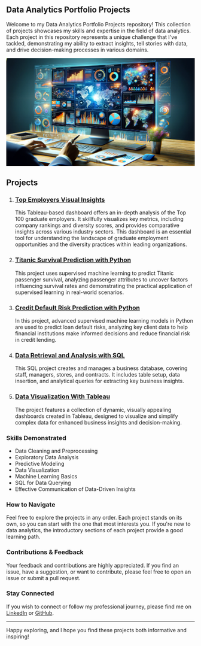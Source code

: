 ## Data Analytics Portfolio Projects

Welcome to my Data Analytics Portfolio Projects repository! This collection of projects showcases my skills and expertise in the field of data analytics. Each project in this repository represents a unique challenge that I've tackled, demonstrating my ability to extract insights, tell stories with data, and drive decision-making processes in various domains.

![Titanic Dataset Image](https://github.com/Rashrav/Rashrav.github.io/blob/main/images/tableau.webp)

## Projects

1. ### [Top Employers Visual Insights](https://public.tableau.com/app/profile/rashrav.shrestha/viz/Top100GraduatesEmployersCultureDiversityMetrics/EmployersVisualInsights)
   This Tableau-based dashboard offers an in-depth analysis of the Top 100 graduate employers. It skillfully visualizes key metrics, including company rankings and diversity scores, and provides comparative insights across various industry sectors. This dashboard is an essential tool for understanding the landscape of graduate employment opportunities and the diversity practices within leading organizations.

2. ### [Titanic Survival Prediction with Python](https://github.com/Rashrav/Data-Analytics-Portfolio-Projects/blob/main/Python%20Projects/Titanic%20Data-Supervised%20Learning.ipynb)
   This project uses supervised machine learning to predict Titanic passenger survival, analyzing passenger attributes to uncover factors influencing survival rates and demonstrating the practical application of supervised learning in real-world scenarios.

3. ### [Credit Default Risk Prediction with Python](https://github.com/Rashrav/Data-Analytics-Portfolio-Projects/blob/main/Python%20Projects/Credit%20Default%20Prediction.ipynb)
   In this project, advanced supervised machine learning models in Python are used to predict loan default risks, analyzing key client data to help financial institutions make informed decisions and reduce financial risk in credit lending.

4. ### [Data Retrieval and Analysis with SQL](https://github.com/Rashrav/Data-Analytics-Portfolio-Projects/blob/main/SQL%20Project/Sql%20Project%20Queries.sql)
   This SQL project creates and manages a business database, covering staff, managers, stores, and contracts. It includes table setup, data insertion, and analytical queries for extracting key business insights.

5. ### [Data Visualization With Tableau](https://public.tableau.com/app/profile/rashrav.shrestha/vizzes)
   The project features a collection of dynamic, visually appealing dashboards created in Tableau, designed to visualize and simplify complex data for enhanced business insights and decision-making.

### Skills Demonstrated

- Data Cleaning and Preprocessing
- Exploratory Data Analysis
- Predictive Modeling
- Data Visualization
- Machine Learning Basics
- SQL for Data Querying
- Effective Communication of Data-Driven Insights

### How to Navigate

Feel free to explore the projects in any order. Each project stands on its own, so you can start with the one that most interests you. If you're new to data analytics, the introductory sections of each project provide a good learning path.

### Contributions & Feedback

Your feedback and contributions are highly appreciated. If you find an issue, have a suggestion, or want to contribute, please feel free to open an issue or submit a pull request.

### Stay Connected

If you wish to connect or follow my professional journey, please find me on [LinkedIn](https://www.linkedin.com/in/rashravshrestha) or [GitHub](https://github.com/Rashrav).

---

Happy exploring, and I hope you find these projects both informative and inspiring!
